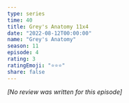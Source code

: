 ```yaml
---
type: series
time: 40
title: Grey's Anatomy 11x4
date: "2022-08-12T00:00:00"
name: "Grey's Anatomy"
season: 11
episode: 4
rating: 3
ratingEmoji: "⭐️⭐️⭐️"
share: false
---
```


_[No review was written for this episode]_
